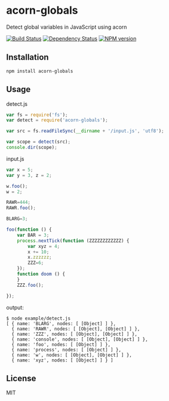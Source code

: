 # acorn-globals

Detect global variables in JavaScript using acorn

[![Build Status](https://img.shields.io/travis/ForbesLindesay/acorn-globals/master.svg)](https://travis-ci.org/ForbesLindesay/acorn-globals)
[![Dependency Status](https://img.shields.io/david/ForbesLindesay/acorn-globals.svg)](https://david-dm.org/ForbesLindesay/acorn-globals)
[![NPM version](https://img.shields.io/npm/v/acorn-globals.svg)](https://www.npmjs.org/package/acorn-globals)

## Installation

    npm install acorn-globals

## Usage

detect.js

```js
var fs = require('fs');
var detect = require('acorn-globals');

var src = fs.readFileSync(__dirname + '/input.js', 'utf8');

var scope = detect(src);
console.dir(scope);
```

input.js

```js
var x = 5;
var y = 3, z = 2;

w.foo();
w = 2;

RAWR=444;
RAWR.foo();

BLARG=3;

foo(function () {
    var BAR = 3;
    process.nextTick(function (ZZZZZZZZZZZZ) {
        var xyz = 4;
        x += 10;
        x.zzzzzz;
        ZZZ=6;
    });
    function doom () {
    }
    ZZZ.foo();

});

```

output:

```
$ node example/detect.js
[ { name: 'BLARG', nodes: [ [Object] ] },
  { name: 'RAWR', nodes: [ [Object], [Object] ] },
  { name: 'ZZZ', nodes: [ [Object], [Object] ] },
  { name: 'console', nodes: [ [Object], [Object] ] },
  { name: 'foo', nodes: [ [Object] ] },
  { name: 'process', nodes: [ [Object] ] },
  { name: 'w', nodes: [ [Object], [Object] ] },
  { name: 'xyz', nodes: [ [Object] ] } ]
```


## License

  MIT
